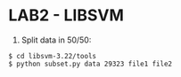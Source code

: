 # LAB2 - LIBSVM

1) Split data in 50/50:

```shell
$ cd libsvm-3.22/tools
$ python subset.py data 29323 file1 file2
```
